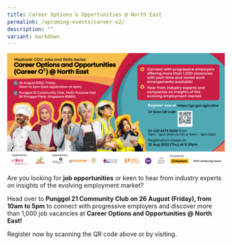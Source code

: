 ```yaml
---
title: Career Options & Opportunities @ North East
permalink: /upcoming-events/career-o2/
description: ""
variant: markdown
---
```

![](/images/Events/Upcoming%20Events/Career%20Options%20&%20Opportunities/Career%20Options%20&%20Opportunities.png)

Are you looking for **job opportunities** or keen to hear from industry experts on insights of the evolving employment market?

Head over to **Punggol 21 Community Club on 26 August (Friday), from 10am to 5pm** to connect with progressive employers and discover more than 1,000 job vacancies at **Career Options and Opportunities @ North East!**

Register now by scanning the QR code above or by visiting.